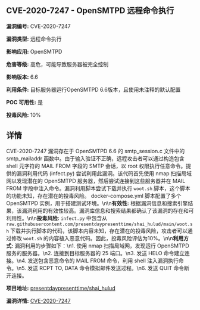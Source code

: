 ## CVE-2020-7247 - OpenSMTPD 远程命令执行

**漏洞编号:** CVE-2020-7247

**漏洞类型:** 远程命令执行

**影响应用:** OpenSMTPD

**危害等级:** 高危，可能导致服务器被完全控制

**影响版本:** 6.6

**利用条件:** 目标服务器运行OpenSMTPD 6.6版本，且使用未注释的默认配置

**POC 可用性:** 是

**投毒风险:** 10%

## 详情

CVE-2020-7247 漏洞存在于 OpenSMTPD 6.6 的 smtp_session.c 文件中的 smtp_mailaddr 函数中。由于输入验证不正确，远程攻击者可以通过构造包含 shell 元字符的 MAIL FROM 字段的 SMTP 会话，以 root 权限执行任意命令。提供的漏洞利用代码 (infect.py) 尝试利用此漏洞。该代码首先使用 nmap 扫描局域网以发现潜在的 OpenSMTPD 服务器，然后尝试连接到这些服务器并在 MAIL FROM 字段中注入命令。漏洞利用脚本尝试下载并执行 `woot.sh` 脚本，这个脚本的功能未知，存在潜在的投毒风险。 docker-compose.yml 脚本配置了多个 OpenSMTPD 实例，用于搭建测试环境。\n\n**有效性:** 根据漏洞信息和搜索引擎结果，该漏洞利用的有效性较高。漏洞库信息和搜索结果都确认了该漏洞的存在和可利用性。\n\n**投毒风险:** `infect.py` 中包含从 `raw.githubusercontent.com/presentdaypresenttime/shai_hulud/main/woot.sh` 下载并执行脚本的代码，该脚本内容未知，存在潜在的投毒风险，攻击者可以通过修改 `woot.sh` 的内容植入恶意代码。因此，投毒风险评估为10%。\n\n**利用方式:** 漏洞利用的步骤如下：\n1. 使用 nmap 扫描局域网，发现运行 OpenSMTPD 服务的服务器。\n2. 连接到目标服务器的 25 端口。\n3. 发送 HELO 命令建立连接。\n4. 发送包含恶意命令的 MAIL FROM 命令，利用 shell 注入漏洞执行命令。\n5. 发送 RCPT TO, DATA 命令模拟邮件发送过程。\n6. 发送 QUIT 命令断开连接。

**项目地址:** [presentdaypresenttime/shai_hulud](https://github.com/presentdaypresenttime/shai_hulud)

**漏洞详情:** [CVE-2020-7247](https://nvd.nist.gov/vuln/detail/CVE-2020-7247)